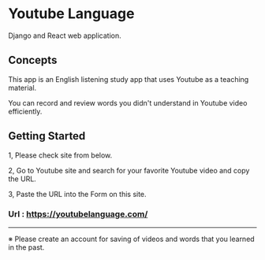 # Youtube Language

Django and React web application.



## Concepts
This app is an English listening study app that uses Youtube as a teaching material.

You can record and review words you didn't understand in Youtube video efficiently.


## Getting Started
1, Please check site from below.

2, Go to Youtube site and search for your favorite Youtube video and copy the URL.

3, Paste the URL into the Form on this site.

### Url : https://youtubelanguage.com/

---------------------------------------

※ Please create an account for saving of videos and words that you learned in the past.

